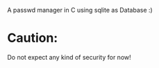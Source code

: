 A passwd manager in C using sqlite as Database :)
# Caution:
Do not expect any kind of security for now!
